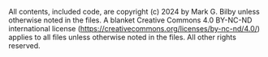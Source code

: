 All contents, included code, are copyright (c) 2024 by Mark G. Bilby unless otherwise noted in the files. A blanket Creative Commons 4.0 BY-NC-ND international license (https://creativecommons.org/licenses/by-nc-nd/4.0/) applies to all files unless otherwise noted in the files. All other rights reserved.
